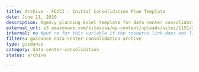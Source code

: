 ```yaml
---
title: Archive - FDCCI - Initial Consolidation Plan Template
date: June 11, 2010
description: Agency planning Excel template for data center consolidation.
external_url: s3.amazonaws.com/sitesusa/wp-content/uploads/sites/1151/2016/11/FDCCI-Initial-Consolidation-Template.xls
internal: no #put no for this variable if the resource link does not live on CIO.gov
filters: guidance data-center-consolidation archive
type: guidance
category: data-center-consolidation
status: archive

---
```

